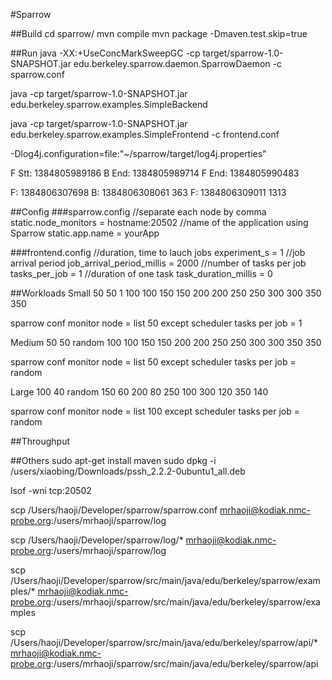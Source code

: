 #Sparrow

##Build
cd sparrow/
mvn compile
mvn package -Dmaven.test.skip=true

##Run
java -XX:+UseConcMarkSweepGC -cp target/sparrow-1.0-SNAPSHOT.jar edu.berkeley.sparrow.daemon.SparrowDaemon -c sparrow.conf

java -cp target/sparrow-1.0-SNAPSHOT.jar edu.berkeley.sparrow.examples.SimpleBackend

java -cp target/sparrow-1.0-SNAPSHOT.jar edu.berkeley.sparrow.examples.SimpleFrontend -c frontend.conf

-Dlog4j.configuration=file:"~/sparrow/target/log4j.properties"

F Stt: 1384805989186
B End: 1384805989714
F End: 1384805990483


F: 1384806307698
B: 1384806308061   363
F: 1384806309011   1313

##Config
###sparrow.config
//separate each node by comma
static.node_monitors = hostname:20502
//name of the application using Sparrow
static.app.name = yourApp

###frontend.config
//duration, time to lauch jobs
experiment_s = 1
//job arrival period
job_arrival_period_millis = 2000
//number of tasks per job
tasks_per_job = 1
//duration of one task
task_duration_millis = 0

##Workloads
Small
50  50  1
100 100
150 150 
200 200
250 250
300 300
350 350

sparrow conf monitor node = list 50 except scheduler
tasks per job = 1

Medium
50   50 random
100 100 
150 150
200 200
250 250
300 300
350 350

sparrow conf monitor node = list 50 except scheduler
tasks per job = random

Large
100  40 random
150  60
200  80
250 100
300 120
350 140

sparrow conf monitor node = list 100 except scheduler
tasks per job = random

##Throughput


##Others
sudo apt-get install maven
sudo dpkg -i /users/xiaobing/Downloads/pssh_2.2.2-0ubuntu1_all.deb

lsof -wni tcp:20502

scp /Users/haoji/Developer/sparrow/sparrow.conf mrhaoji@kodiak.nmc-probe.org:/users/mrhaoji/sparrow/log

scp /Users/haoji/Developer/sparrow/log/* mrhaoji@kodiak.nmc-probe.org:/users/mrhaoji/sparrow/log

scp /Users/haoji/Developer/sparrow/src/main/java/edu/berkeley/sparrow/examples/* mrhaoji@kodiak.nmc-probe.org:/users/mrhaoji/sparrow/src/main/java/edu/berkeley/sparrow/examples

scp /Users/haoji/Developer/sparrow/src/main/java/edu/berkeley/sparrow/api/* mrhaoji@kodiak.nmc-probe.org:/users/mrhaoji/sparrow/src/main/java/edu/berkeley/sparrow/api
